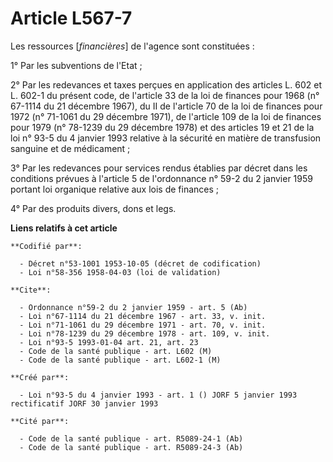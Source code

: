 # Article L567-7

Les ressources [*financières*] de l'agence sont constituées :

1° Par les subventions de l'Etat ;

2° Par les redevances et taxes perçues en application des articles L. 602 et L. 602-1 du présent code, de l'article 33 de la
loi de finances pour 1968 (n° 67-1114 du 21 décembre 1967), du II de l'article 70 de la loi de finances pour 1972 (n° 71-1061
du 29 décembre 1971), de l'article 109 de la loi de finances pour 1979 (n° 78-1239 du 29 décembre 1978) et des articles 19 et
21 de la loi n° 93-5 du 4 janvier 1993 relative à la sécurité en matière de transfusion sanguine et de médicament ;

3° Par les redevances pour services rendus établies par décret dans les conditions prévues à l'article 5 de l'ordonnance n°
59-2 du 2 janvier 1959 portant loi organique relative aux lois de finances ;

4° Par des produits divers, dons et legs.

**Liens relatifs à cet article**

	**Codifié par**:

	  - Décret n°53-1001 1953-10-05 (décret de codification)
	  - Loi n°58-356 1958-04-03 (loi de validation)

	**Cite**:

	  - Ordonnance n°59-2 du 2 janvier 1959 - art. 5 (Ab)
	  - Loi n°67-1114 du 21 décembre 1967 - art. 33, v. init.
	  - Loi n°71-1061 du 29 décembre 1971 - art. 70, v. init.
	  - Loi n°78-1239 du 29 décembre 1978 - art. 109, v. init.
	  - Loi n°93-5 1993-01-04 art. 21, art. 23
	  - Code de la santé publique - art. L602 (M)
	  - Code de la santé publique - art. L602-1 (M)

	**Créé par**:

	  - Loi n°93-5 du 4 janvier 1993 - art. 1 () JORF 5 janvier 1993 rectificatif JORF 30 janvier 1993

	**Cité par**:

	  - Code de la santé publique - art. R5089-24-1 (Ab)
	  - Code de la santé publique - art. R5089-24-3 (Ab)
